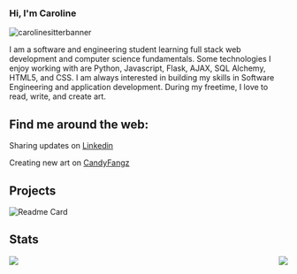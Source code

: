 ### Hi, I'm Caroline

![carolinesitterbanner](https://user-images.githubusercontent.com/101483009/169140648-41aa95f1-f782-41c6-a92f-3dca8bbf666e.jpg)



I am a software and engineering student learning full stack web development and computer science fundamentals. Some technologies I enjoy working with are Python, Javascript, Flask, AJAX, SQL Alchemy, HTML5, and CSS. I am always interested in building my skills in Software Engineering and application development. During my freetime, I love to read, write, and create art. 

## Find me around the web:

Sharing updates on [Linkedin](https://www.linkedin.com/in/carolinesitter/)

Creating new art on [CandyFangz](https://www.candyfangz.com/)

## Projects
![Readme Card](https://github-readme-stats.vercel.app/api/pin/?username=carolinesitter&repo=ArtTown&theme=gotham&show_owner=true)


## Stats
<div>
  <img align="left" src="https://github-readme-stats.vercel.app/api/top-langs/?username=carolinesitter&theme=gotham&layout=compact"
</div>

<div>
  <img align="right" src="https://github-readme-streak-stats.herokuapp.com?user=carolinesitter&theme=gotham&date_format=M%20j%5B%2C%20Y%5D"
</div>

